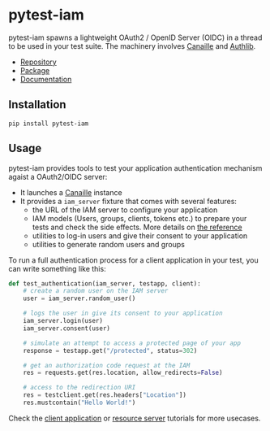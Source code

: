 pytest-iam
==========

pytest-iam spawns a lightweight OAuth2 / OpenID Server (OIDC) in a thread to be used in your test suite.
The machinery involves [Canaille](https://canaille.yaal.coop) and [Authlib](https://authlib.org).

- [Repository](https://gitlab.com/yaal-coop/pytest-iam)
- [Package](https://pypi.org/project/pytest-iam)
- [Documentation](https://pytest-iam.readthedocs.io)

Installation
------------

```console
pip install pytest-iam
```

Usage
-----

pytest-iam provides tools to test your application authentication mechanism agaist a OAuth2/OIDC server:

- It launches a [Canaille](https://canaille.yaal.coop) instance
- It provides a ``iam_server`` fixture that comes with several features:
    - the URL of the IAM server to configure your application
    - IAM models (Users, groups, clients, tokens etc.) to prepare your tests and check the side effects.
      More details on [the reference](https://pytest-iam.readthedocs.io/en/latest/reference.html)
    - utilities to log-in users and give their consent to your application
    - utilities to generate random users and groups

To run a full authentication process for a client application in your test,
you can write something like this:

```python
def test_authentication(iam_server, testapp, client):
    # create a random user on the IAM server
    user = iam_server.random_user()

    # logs the user in give its consent to your application
    iam_server.login(user)
    iam_server.consent(user)

    # simulate an attempt to access a protected page of your app
    response = testapp.get("/protected", status=302)

    # get an authorization code request at the IAM
    res = requests.get(res.location, allow_redirects=False)

    # access to the redirection URI
    res = testclient.get(res.headers["Location"])
    res.mustcontain("Hello World!")
```

Check the [client application](https://pytest-iam.readthedocs.io/en/latest/client-applications.html) or
[resource server](https://pytest-iam.readthedocs.io/en/latest/resource-servers.html) tutorials
for more usecases.
